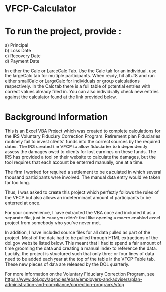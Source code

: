 # VFCP-Calculator

# To run the project, provide : 
a) Principal   
b) Loss Date   
c) Recovery Date   
d) Payment Date  

In either the Calc or LargeCalc Tab.
Use the Calc tab for an individual, use the largeCalc tab for multiple participants.
When ready, hit alt+f8 and run either smallCalc or LargeCalc for individuals or group calculations respectively.
In the Calc tab there is a full table of potential entries with correct values already filled in.
You can also individually check new entries against the calculator found at the link provided below.

# Background Information

This is an Excel VBA Project which was created to complete calculations for the IRS Voluntary Fiduciary Correction Program.
Retirement plan Fiduciaries routinely fail to invest clients' funds into the correct sources by the required dates.
The IRS created the VFCP to allow fiduciaries to independently assess the damages owed to clients for lost earnings on these funds.
The IRS has provided a tool on their website to calculate the damages, but the tool requires that each account be enterred manually, one at a time.

The firm I worked for required a settlement to be calculated in which several thousand participants were involved. The manual data entry would've taken far too long.

Thus, I was asked to create this project which perfectly follows the rules of the VFCP but also allows an indeterminant amount of participants to be enterred at once.

For your convenience, I have extracted the VBA code and included it as a separate file, just in case you didn't feel like opening a macro enabled excel project from somebody who you've never met.

In addition, I have included source files for all data pulled as part of the project. Most of the data had to be pulled through HTML extractions of the dol.gov website listed below. This meant that I had to spend a fair amount of time grooming the data and creating a manual index to reference the data. Luckily, the project is structured such that only three or four lines of data need to be added each year at the top of the table in the VFCP-Table tab. These new pieces of data are released by the DOL quarterly.

For more information on the Voluntary Fiduciary Correction Program, see https://www.dol.gov/agencies/ebsa/employers-and-advisers/plan-administration-and-compliance/correction-programs/vfcp
